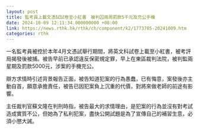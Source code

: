 ```yaml
---
layout: post
title: 監考員上載文憑試試卷至小紅書　被判囚兩周罰款5千元及充公手機
date: 2024-10-09 12:11:34.000000000 +08:00
link: https://news.rthk.hk/rthk/ch/component/k2/1773785-20241009.htm
categories: rthk
---
```


一名監考員被控於本年4月文憑試舉行期間，將英文科試卷上載至小紅書，被考評局揭發後被捕。被告早前已承認違反保密規定罪，早上在東區裁判法院，被判監兩星期及罰款5000元，涉案的手機充公。

辯方求情時引述背景報告正面，被告知道犯案的行為愚蠢，已有悔意，案發後亦主動自首，願意承擔責任，被告已因犯案負上沉重的代價，對將來做老師的前途有影響。

主任裁判官蘇文隆在判刑時指，被告最大的求情理由，是犯案的行為並沒有對考試造成實質不公，但她為了私利犯案，盡快公開試題是為了宣傳自己的補習生意，必須小懲大誡。
